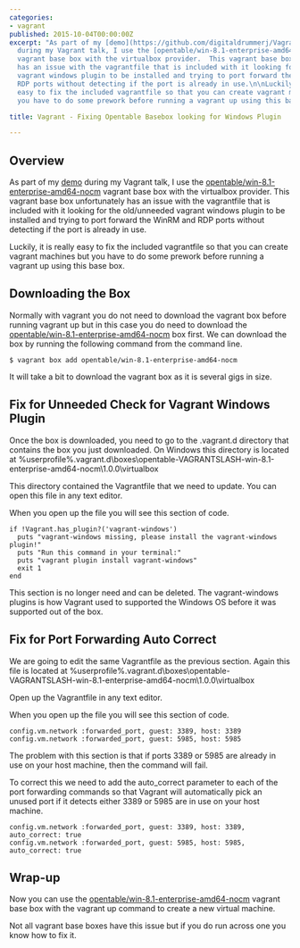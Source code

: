 ```yaml
---
categories:
- vagrant
published: 2015-10-04T00:00:00Z
excerpt: "As part of my [demo](https://github.com/digitaldrummerj/VagrantTalk/tree/master/ExampleVagrantFiles/WindowsWithChocolatey)
  during my Vagrant talk, I use the [opentable/win-8.1-enterprise-amd64-nocm](https://atlas.hashicorp.com/opentable/boxes/win-8.1-enterprise-amd64-nocm)
  vagrant base box with the virtualbox provider.  This vagrant base box unfortunately
  has an issue with the vagrantfile that is included with it looking for the old/unneeded
  vagrant windows plugin to be installed and trying to port forward the WinRM and
  RDP ports without detecting if the port is already in use.\n\nLuckily, it is really
  easy to fix the included vagrantfile so that you can create vagrant machines but
  you have to do some prework before running a vagrant up using this base box.       \n"

title: Vagrant - Fixing Opentable Basebox looking for Windows Plugin

---
```


## Overview

As part of my [demo](https://github.com/digitaldrummerj/VagrantTalk/tree/master/ExampleVagrantFiles/WindowsWithChocolatey) during my Vagrant talk, I use the [opentable/win-8.1-enterprise-amd64-nocm](https://atlas.hashicorp.com/opentable/boxes/win-8.1-enterprise-amd64-nocm) vagrant base box with the virtualbox provider.  This vagrant base box unfortunately has an issue with the vagrantfile that is included with it looking for the old/unneeded vagrant windows plugin to be installed and trying to port forward the WinRM and RDP ports without detecting if the port is already in use.

Luckily, it is really easy to fix the included vagrantfile so that you can create vagrant machines but you have to do some prework before running a vagrant up using this base box.

## Downloading the Box

Normally with vagrant you do not need to download the vagrant box before running vagrant up but in this case you do need to download the [opentable/win-8.1-enterprise-amd64-nocm](https://atlas.hashicorp.com/opentable/boxes/win-8.1-enterprise-amd64-nocm) box first.  We can download the box by running the following command from the command line.  
    
    $ vagrant box add opentable/win-8.1-enterprise-amd64-nocm
    
It will take a bit to download the vagrant box as it is several gigs in size.

## Fix for Unneeded Check for Vagrant Windows Plugin

Once the box is downloaded, you need to go to the .vagrant.d directory that contains the box you just downloaded.  On Windows this directory is located at %userprofile%\.vagrant.d\boxes\opentable-VAGRANTSLASH-win-8.1-enterprise-amd64-nocm\1.0.0\virtualbox

This directory contained the Vagrantfile that we need to update.  You can open this file in any text editor.

When you open up the file you will see this section of code.  

    if !Vagrant.has_plugin?('vagrant-windows')
      puts "vagrant-windows missing, please install the vagrant-windows plugin!"
      puts "Run this command in your terminal:"
      puts "vagrant plugin install vagrant-windows"
      exit 1
    end

This section is no longer need and can be deleted.  The vagrant-windows plugins is how Vagrant used to supported the Windows OS before it was supported out of the box.  


## Fix for Port Forwarding Auto Correct

We are going to edit the same Vagrantfile as the previous section.  Again this file is located at %userprofile%\.vagrant.d\boxes\opentable-VAGRANTSLASH-win-8.1-enterprise-amd64-nocm\1.0.0\virtualbox

Open up the Vagrantfile in any text editor.

When you open up the file you will see this section of code.  

    config.vm.network :forwarded_port, guest: 3389, host: 3389
    config.vm.network :forwarded_port, guest: 5985, host: 5985

The problem with this section is that if ports 3389 or 5985 are already in use on your host machine, then the command will fail.  

To correct this we need to add the auto_correct parameter to each of the port forwarding commands so that Vagrant will automatically pick an unused port if it detects either 3389 or 5985 are in use on your host machine.

    config.vm.network :forwarded_port, guest: 3389, host: 3389, auto_correct: true
    config.vm.network :forwarded_port, guest: 5985, host: 5985, auto_correct: true

## Wrap-up

Now you can use the [opentable/win-8.1-enterprise-amd64-nocm](https://atlas.hashicorp.com/opentable/boxes/win-8.1-enterprise-amd64-nocm) vagrant base box with the vagrant up command to create a new virtual machine.  

Not all vagrant base boxes have this issue but if you do run across one you know how to fix it.
